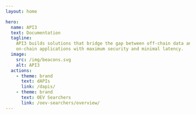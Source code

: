 ```yaml
---
layout: home

hero:
  name: API3
  text: Documentation
  tagline:
    API3 builds solutions that bridge the gap between off-chain data and
    on-chain applications with maximum security and minimal latency.
  image:
    src: /img/beacons.svg
    alt: API3
  actions:
    - theme: brand
      text: dAPIs
      link: /dapis/
    - theme: brand
      text: OEV Searchers
      link: /oev-searchers/overview/
---
```

